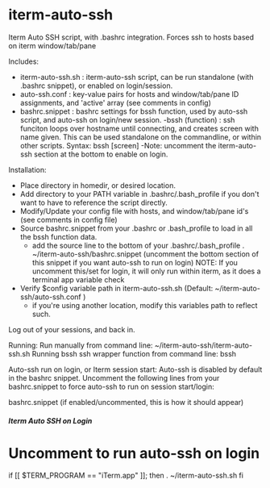 iterm-auto-ssh
==============

Iterm Auto SSH script, with .bashrc integration. Forces ssh to hosts based on iterm window/tab/pane

Includes:
- iterm-auto-ssh.sh : iterm-auto-ssh script, can be run standalone (with .bashrc snippet), or enabled on login/session.
- auto-ssh.conf : key-value pairs for hosts and window/tab/pane ID assignments, and 'active' array (see comments in config)
- bashrc.snippet  : bashrc settings for bssh function, used by auto-ssh script, and auto-ssh on login/new session. 
    -bssh (function) : ssh funciton loops over hostname until connecting, and creates screen with name given. 
     This can be used standalone on the commandline, or within other scripts.
     Syntax:
        bssh <host> [screen]
    -Note: uncomment the iterm-auto-ssh section at the bottom to enable on login. 

Installation:
- Place directory in homedir, or desired location. 
- Add directory to your PATH variable in .bashrc/.bash_profile if you don't want to have to reference the script directly.
- Modify/Update your config file with hosts, and window/tab/pane id's (see comments in config file)
- Source bashrc.snippet from your .bashrc or .bash_profile to load in all the bssh function data.
    - add the source line to the bottom of your .bashrc/.bash_profile
      . ~/iterm-auto-ssh/bashrc.snippet
      (uncomment the bottom section of this snippet if you want auto-ssh to run on login)
      NOTE: If you uncomment this/set for login, it will only run within iterm, as it does a terminal app variable check
- Verify $config variable path in iterm-auto-ssh.sh (Default: ~/iterm-auto-ssh/auto-ssh.conf )
    - if you're using another location, modify this variables path to reflect such. 


Log out of your sessions, and back in.

Running:
  Run manually from command line:
      ~/iterm-auto-ssh/iterm-auto-ssh.sh
  Running bssh ssh wrapper function from command line:
      bssh <host> <screen title>


Auto-ssh run on login, or Iterm session start:
  Auto-ssh is disabled by default in the bashrc snippet.
  Uncomment the following lines from your bashrc.snippet to force auto-ssh to run on session start/login:
  
  
bashrc.snippet (if enabled/uncommented, this is how it should appear)
  
##### Iterm Auto SSH on Login #####
# Uncomment to run auto-ssh on login #

if [[ $TERM_PROGRAM == "iTerm.app" ]]; then
       . ~/iterm-auto-ssh.sh
fi

